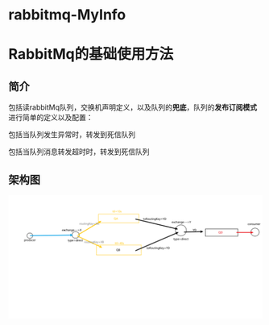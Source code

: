 # rabbitmq-MyInfo
# RabbitMq的基础使用方法

## 简介

包括读rabbitMq队列，交换机声明定义，以及队列的**兜底**，队列的**发布订阅模式**进行简单的定义以及配置：

包括当队列发生异常时，转发到死信队列

包括当队列消息转发超时时，转发到死信队列

## 架构图

![架构图实例](https://github.com/nacey5/rabbitmq-MyInfo/blob/master/mq_Default1.png)
